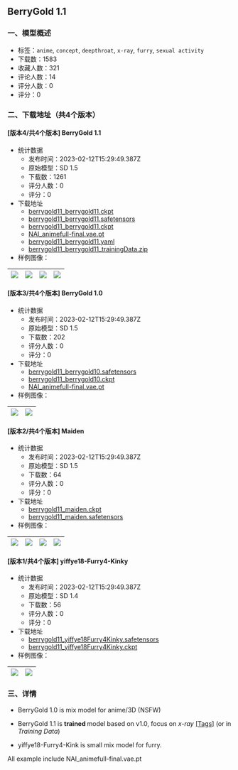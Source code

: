 ## BerryGold 1.1
### 一、模型概述

- 标签：`anime`, `concept`, `deepthroat`, `x-ray`, `furry`, `sexual activity`
- 下载数：1583
- 收藏人数：321
- 评论人数：14
- 评分人数：0
- 评分：0

### 二、下载地址（共4个版本）

#### [版本4/共4个版本] BerryGold 1.1

- 统计数据
  - 发布时间：2023-02-12T15:29:49.387Z
  - 原始模型：SD 1.5
  - 下载数：1261
  - 评分人数：0
  - 评分：0
- 下载地址
  - [berrygold11_berrygold11.ckpt](https://civitai.com/api/download/models/7489?type=Model&format=PickleTensor&size=full&fp=fp16)
  - [berrygold11_berrygold11.safetensors](https://civitai.com/api/download/models/7489)
  - [berrygold11_berrygold11.ckpt](https://civitai.com/api/download/models/7489?type=Pruned%20Model&format=PickleTensor&size=pruned&fp=fp16)
  - [NAI_animefull-final.vae.pt](https://civitai.com/api/download/models/7489?type=VAE&format=Other)
  - [berrygold11_berrygold11.yaml](https://civitai.com/api/download/models/7489?type=Config&format=Other)
  - [berrygold11_berrygold11_trainingData.zip](https://civitai.com/api/download/models/7489?type=Training%20Data)
- 样例图像：

| <img src="https://image.civitai.com/xG1nkqKTMzGDvpLrqFT7WA/ab265385-2600-4713-8140-c1926c46cf00/width=450/70140.jpeg" /> | <img src="https://image.civitai.com/xG1nkqKTMzGDvpLrqFT7WA/9d4ef5b6-fca8-47fe-e9d7-e202625a6400/width=450/70139.jpeg" /> | <img src="https://image.civitai.com/xG1nkqKTMzGDvpLrqFT7WA/2f791cb9-2a8a-4832-0a90-5fba178a1000/width=450/70138.jpeg" /> | <img src="https://image.civitai.com/xG1nkqKTMzGDvpLrqFT7WA/35fd8a22-39dc-4f97-9f4c-f19941a48000/width=450/70137.jpeg" /> |
| ---- | ---- | ---- | ---- |

#### [版本3/共4个版本] BerryGold 1.0

- 统计数据
  - 发布时间：2023-02-12T15:29:49.387Z
  - 原始模型：SD 1.5
  - 下载数：202
  - 评分人数：0
  - 评分：0
- 下载地址
  - [berrygold11_berrygold10.safetensors](https://civitai.com/api/download/models/3517)
  - [berrygold11_berrygold10.ckpt](https://civitai.com/api/download/models/3517?type=Model&format=PickleTensor&size=full&fp=fp16)
  - [NAI_animefull-final.vae.pt](https://civitai.com/api/download/models/3517?type=VAE&format=Other)
- 样例图像：

| <img src="https://image.civitai.com/xG1nkqKTMzGDvpLrqFT7WA/8404a27e-7d26-4c0f-4a63-a9ce1e94f200/width=450/25388.jpeg" /> | <img src="https://image.civitai.com/xG1nkqKTMzGDvpLrqFT7WA/e294ac43-0787-4d14-fb0e-074d78fc6200/width=450/23651.jpeg" /> |
| ---- | ---- |

#### [版本2/共4个版本] Maiden

- 统计数据
  - 发布时间：2023-02-12T15:29:49.387Z
  - 原始模型：SD 1.5
  - 下载数：64
  - 评分人数：0
  - 评分：0
- 下载地址
  - [berrygold11_maiden.ckpt](https://civitai.com/api/download/models/8207?type=Model&format=PickleTensor&size=full&fp=fp16)
  - [berrygold11_maiden.safetensors](https://civitai.com/api/download/models/8207)
- 样例图像：

| <img src="https://image.civitai.com/xG1nkqKTMzGDvpLrqFT7WA/a66722ac-6df7-4f6f-87d0-c1d66d8cb300/width=450/77541.jpeg" /> | <img src="https://image.civitai.com/xG1nkqKTMzGDvpLrqFT7WA/6fe163fa-54d7-424c-7a27-80007991ac00/width=450/77540.jpeg" /> | <img src="https://image.civitai.com/xG1nkqKTMzGDvpLrqFT7WA/896f916e-2cd1-4cfe-491b-6da4971cca00/width=450/94833.jpeg" /> | <img src="https://image.civitai.com/xG1nkqKTMzGDvpLrqFT7WA/90450122-7ed9-44d3-4818-5bfae0001c00/width=450/94832.jpeg" /> |
| ---- | ---- | ---- | ---- |

#### [版本1/共4个版本] yiffye18-Furry4-Kinky

- 统计数据
  - 发布时间：2023-02-12T15:29:49.387Z
  - 原始模型：SD 1.4
  - 下载数：56
  - 评分人数：0
  - 评分：0
- 下载地址
  - [berrygold11_yiffye18Furry4Kinky.safetensors](https://civitai.com/api/download/models/3516)
  - [berrygold11_yiffye18Furry4Kinky.ckpt](https://civitai.com/api/download/models/3516?type=Pruned%20Model&format=PickleTensor&size=pruned&fp=fp16)
- 样例图像：

| <img src="https://image.civitai.com/xG1nkqKTMzGDvpLrqFT7WA/2ae61098-e0e0-4ad0-f5a6-48e26041b700/width=450/23625.jpeg" /> | <img src="https://image.civitai.com/xG1nkqKTMzGDvpLrqFT7WA/c714eb1d-0dcc-47a7-6166-dd094b5dbc00/width=450/23624.jpeg" /> |
| ---- | ---- |


### 三、详情
<ul><li><p>BerryGold 1.0 is mix model for anime/3D (NSFW)</p></li><li><p>BerryGold 1.1 is <strong>trained </strong>model based on v1.0, focus on <em>x-ray</em> <a target="_blank" rel="ugc" href="https://0bin.net/paste/hGEXeXhz#zfT2uZm0wpdYtDNvVGmWO91N2xSI-Obw4kVOZJLBc0E">[Tags]</a> (or in <em>Training Data</em>) </p></li><li><p>yiffye18-Furry4-Kink is small mix model for furry.</p></li></ul><p>All example include NAI_animefull-final.vae.pt</p>